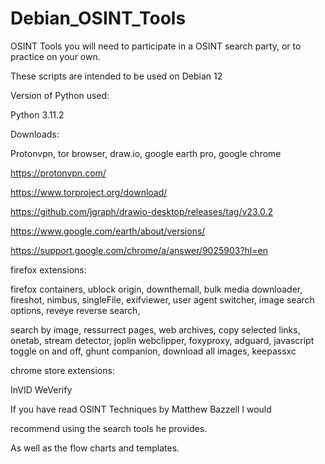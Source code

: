 # Debian_OSINT_Tools
OSINT Tools you will need to participate in a OSINT search party, or to practice on your own. 

These scripts are intended to be used on Debian 12

Version of Python used:

Python 3.11.2

Downloads:

Protonvpn, tor browser, draw.io, google earth pro, google chrome

https://protonvpn.com/

https://www.torproject.org/download/

https://github.com/jgraph/drawio-desktop/releases/tag/v23.0.2

https://www.google.com/earth/about/versions/

https://support.google.com/chrome/a/answer/9025903?hl=en

firefox extensions:

firefox containers, ublock origin, downthemall, bulk media downloader, fireshot, nimbus, singleFile, exifviewer, user agent switcher, image search options, reveye reverse search,

search by image, ressurrect pages, web archives, copy selected links, onetab, stream detector, joplin webclipper, foxyproxy, adguard, javascript toggle on and off, ghunt companion, download all images, keepassxc

chrome store extensions:

InVID WeVerify

If you have read OSINT Techniques by Matthew Bazzell I would

recommend using the search tools he provides.

As well as the flow charts and templates.
